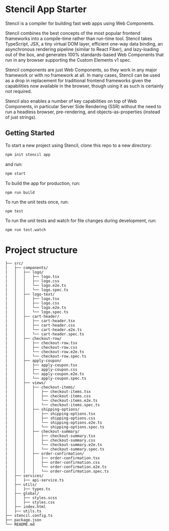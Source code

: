 # Stencil App Starter

Stencil is a compiler for building fast web apps using Web Components.

Stencil combines the best concepts of the most popular frontend frameworks into a compile-time rather than run-time tool.  Stencil takes TypeScript, JSX, a tiny virtual DOM layer, efficient one-way data binding, an asynchronous rendering pipeline (similar to React Fiber), and lazy-loading out of the box, and generates 100% standards-based Web Components that run in any browser supporting the Custom Elements v1 spec.

Stencil components are just Web Components, so they work in any major framework or with no framework at all. In many cases, Stencil can be used as a drop in replacement for traditional frontend frameworks given the capabilities now available in the browser, though using it as such is certainly not required.

Stencil also enables a number of key capabilities on top of Web Components, in particular Server Side Rendering (SSR) without the need to run a headless browser, pre-rendering, and objects-as-properties (instead of just strings).

## Getting Started

To start a new project using Stencil, clone this repo to a new directory:

```bash
npm init stencil app
```

and run:

```bash
npm start
```

To build the app for production, run:

```bash
npm run build
```

To run the unit tests once, run:

```
npm test
```

To run the unit tests and watch for file changes during development, run:

```
npm run test.watch
```

# Project structure
```
├── src/
│   ├── components/
|   │   ├── logo/
|   │   │   ├── logo.tsx
|   │   │   ├── logo.css
|   │   │   └── logo.e2e.ts
|   │   │   └── logo.spec.ts
|   │   ├── logo-text/
|   │   │   ├── logo.tsx
|   │   │   ├── logo.css
|   │   │   └── logo.e2e.ts
|   │   │   └── logo.spec.ts
|   │   ├── cart-header/
|   │   │   ├── cart-header.tsx
|   │   │   ├── cart-header.css
|   │   │   └── cart-header.e2e.ts
|   │   │   └── cart-header.spec.ts
|   │   ├── checkout-row/
|   │   │   ├── checkout-row.tsx
|   │   │   ├── checkout-row.css
|   │   │   └── checkout-row.e2e.ts
|   │   │   └── checkout-row.spec.ts
|   │   ├── apply-coupon/
|   │   │   ├── apply-coupon.tsx
|   │   │   ├── apply-coupon.css
|   │   │   └── apply-coupon.e2e.ts
|   │   │   └── apply-coupon.spec.ts
│   │   ├── views/
|   │   │   ├── checkout-items/
|   │   │   │   ├── checkout-items.tsx
|   │   │   │   ├── checkout-items.css
|   │   │   │   └── checkout-items.e2e.ts
|   │   │   │   └── checkout-items.spec.ts
|   │   │   ├── shipping-options/
|   │   │   │   ├── shipping-options.tsx
|   │   │   │   ├── shipping-options.css
|   │   │   │   └── shipping-options.e2e.ts
|   │   │   │   └── shipping-options.spec.ts
|   │   │   ├── checkout-summary/
|   │   │   │   ├── checkout-summary.tsx
|   │   │   │   ├── checkout-summary.css
|   │   │   │   └── checkout-summary.e2e.ts
|   │   │   │   └── checkout-summary.spec.ts
|   │   │   ├── order-confirmation/
|   │   │   │   ├── order-confirmation.tsx
|   │   │   │   ├── order-confirmation.css
|   │   │   │   └── order-confirmation.e2e.ts
|   │   │   │   └── order-confirmation.spec.ts
│   ├── services/
│   │   ├── api-service.ts
│   ├── utils/
│   │   ├── types.ts
│   ├── global/
│   │   ├── styles.scss
│   │   ├── styles.css
│   ├── index.html
│   ├── utils.ts
├── stencil.config.ts
├── package.json
└── README.md
```